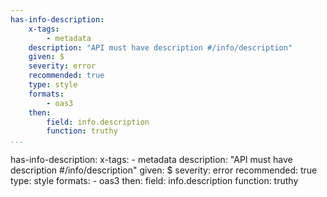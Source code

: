 ```yaml
---
has-info-description:
    x-tags:
        - metadata
    description: "API must have description #/info/description"
    given: $
    severity: error
    recommended: true
    type: style
    formats:
        - oas3
    then:
        field: info.description
        function: truthy    
...
```

has-info-description:
    x-tags:
        - metadata
    description: "API must have description #/info/description"
    given: $
    severity: error
    recommended: true
    type: style
    formats:
        - oas3
    then:
        field: info.description
        function: truthy  
